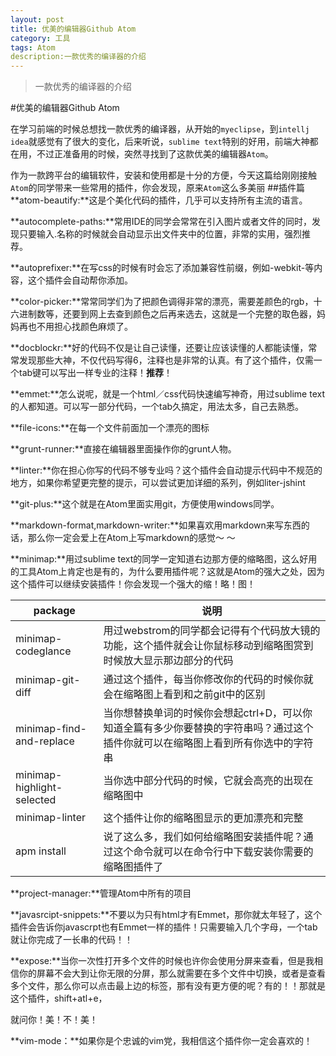```yaml
---
layout: post
title: 优美的编辑器Github Atom
category: 工具
tags: Atom
description:一款优秀的编译器的介绍
---
```





> 一款优秀的编译器的介绍

#优美的编辑器Github Atom

在学习前端的时候总想找一款优秀的编译器，从开始的`myeclipse`，到`intellj idea`就感觉有了很大的变化，后来听说，`sublime text`特别的好用，前端大神都在用，不过正准备用的时候，突然寻找到了这款优美的编辑器`Atom`。

作为一款跨平台的编辑软件，安装和使用都是十分的方便，今天这篇给刚刚接触`Atom`的同学带来一些常用的插件，你会发现，原来`Atom`这么多美丽
##插件篇
**atom-beautify:**这是个美化代码的插件，几乎可以支持所有主流的语言。

**autocomplete-paths:**常用IDE的同学会常常在引入图片或者文件的同时，发现只要输入.名称的时候就会自动显示出文件夹中的位置，非常的实用，强烈推荐。

**autoprefixer:**在写css的时候有时会忘了添加兼容性前缀，例如-webkit-等内容，这个插件会自动帮你添加。

**color-picker:**常常同学们为了把颜色调得非常的漂亮，需要差颜色的rgb，十六进制数等，还要到网上去查到颜色之后再来选去，这就是一个完整的取色器，妈妈再也不用担心找颜色麻烦了。

**docblockr:**好的代码不仅是让自己读懂，还要让应该读懂的人都能读懂，常常发现那些大神，不仅代码写得6，注释也是非常的认真。有了这个插件，仅需一个tab键可以写出一样专业的注释！**推荐**！

**emmet:**怎么说呢，就是一个html／css代码快速编写神奇，用过sublime text的人都知道。可以写一部分代码，一个tab久搞定，用法太多，自己去熟悉。

**file-icons:**在每一个文件前面加一个漂亮的图标

**grunt-runner:**直接在编辑器里面操作你的grunt人物。

**linter:**你在担心你写的代码不够专业吗？这个插件会自动提示代码中不规范的地方，如果你希望更完整的提示，可以尝试更加详细的系列，例如liter-jshint

**git-plus:**这个就是在Atom里面实用git，方便使用windows同学。

**markdown-format,markdown-writer:**如果喜欢用markdown来写东西的话，那么你一定会爱上在Atom上写markdown的感觉～ ～

**minimap:**用过sublime text的同学一定知道右边那方便的缩略图，这么好用的工具Atom上肯定也是有的，为什么要用插件呢？这就是Atom的强大之处，因为这个插件可以继续安装插件！你会发现一个强大的缩！略！图！

| package      | 说明        |
| ------------ | ------------- |
| minimap-codeglance | 用过webstrom的同学都会记得有个代码放大镜的功能，这个插件就会让你鼠标移动到缩略图赏到时候放大显示那边部分的代码  |
| minimap-git-diff | 通过这个插件，每当你修改你的代码的时候你就会在缩略图上看到和之前git中的区别  |
| minimap-find-and-replace| 当你想替换单词的时候你会想起ctrl+D，可以你知道全篇有多少你要替换的字符串吗？通过这个插件你就可以在缩略图上看到所有你选中的字符串  |
| minimap-highlight-selected | 当你选中部分代码的时候，它就会高亮的出现在缩略图中  |
| minimap-linter | 这个插件让你的缩略图显示的更加漂亮和完整  |
| apm install | 说了这么多，我们如何给缩略图安装插件呢？通过这个命令就可以在命令行中下载安装你需要的缩略图插件了  |

**project-manager:**管理Atom中所有的项目

**javasrcipt-snippets:**不要以为只有html才有Emmet，那你就太年轻了，这个插件会告诉你javascrpt也有Emmet一样的插件！只需要输入几个字母，一个tab就让你完成了一长串的代码！！

**expose:**当你一次性打开多个文件的时候也许你会使用分屏来查看，但是我相信你的屏幕不会大到让你无限的分屏，那么就需要在多个文件中切换，或者是查看多个文件，那么你可以点击最上边的标签，那有没有更方便的呢？有的！！那就是这个插件，shift+atl+e，

就问你！美！不！美！

**vim-mode：**如果你是个忠诚的vim党，我相信这个插件你一定会喜欢的！
